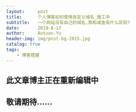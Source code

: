 ```yaml
---
layout:     post                    
title:      个人博客如何使用自定义域名_施工中               
subtitle:   一个网站没有自己的域名,那和咸鱼有什么区别? 
date:       2019-8-17             
author:     Autuan.Yu
header-img: img/post-bg-2015.jpg    
catalog: true                      
tags:                               
    - 博客搭建
---
```


## 此文章博主正在重新编辑中
## 敬请期待......